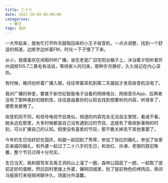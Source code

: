 ```yaml
---
title: 二十八
date: 2022-10-09 00:00:00
categories:
  - 散文
tags: 成长
---
```


一大早起来，就匆忙打开昨天甜取回来的小王子收音机，一点点调整，找到一个舒适的频道，边练字边听着FM，时光一下子慢了下来。

从小，我便喜欢在闲暇时听广播，坐在老瓷厂旧宅阳台箱子上，沐浴着夕阳听着忻州调频105.7二黄毛有话说，等待家人的归来，那种岁月静好，久久铭记在内心深处。

有时候，晚间也听着广播入眠，往往带着耳机到第二天晨起才发现收音机没电了。

我对广播的钟爱，要甚于新世纪智能电子设备的网络电台，网络音乐App，后两者没有了那种美妙的随机性，往往是由着你的认知去找到想要听的内容，听得多了，便愈发疲倦了。

<!-- more -->

收音机则不同，和信号电视节目类似，频道的内容完全无法自主掌控，看或不看，她永远在那里，大多时候都是自己没有遇到过的节目，这就有了吸收新事物的时刻，可以扩展自己的认知。假使没有喜爱的节目，那干脆关掉去干其他事罢了。

今年的生日恰好赶在国庆，和甜一起回到了秀荣，参加了张红的婚礼，参加了张家庄亲戚的婚礼，和外婆一起过了二十八岁的生日，和张红、孙涛、老银的叙旧聚餐，整个节日过得十分充实。

生日当天，我和甜驾车去禹王洞的山上溜了一圈，森林公园逛了一趟，一起取了提前定好的蛋糕，然后回村里接上外婆，辗转回城里，到了提前物色的烤肉店。席间马振家打来视频闲聊许久，场面分外温馨。
